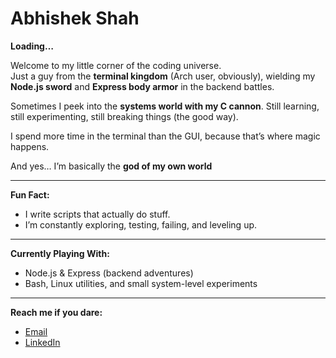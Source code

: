 # Abhishek Shah

**Loading…**  

Welcome to my little corner of the coding universe.  
Just a guy from the **terminal kingdom** (Arch user, obviously), wielding my **Node.js sword** and **Express body armor** in the backend battles.  

Sometimes I peek into the **systems world with my C cannon**. Still learning, still experimenting, still breaking things (the good way).  

I spend more time in the terminal than the GUI, because that’s where magic happens.

And yes… I’m basically the **god of my own world** 

---

**Fun Fact:**    
- I write scripts that actually do stuff.  
- I’m constantly exploring, testing, failing, and leveling up.  

---

**Currently Playing With:**  
- Node.js & Express (backend adventures)  
- Bash, Linux utilities, and small system-level experiments   

---

**Reach me if you dare:**  
- [Email](mailto:shahabhishek932@gmail.com)  
- [LinkedIn](https://www.linkedin.com/in/abhishek-shah-10140825b)

<!--
**Abhishek48Shah/Abhishek48Shah** is a ✨ _special_ ✨ repository because its `README.md` (this file) appears on your GitHub profile.

Here are some ideas to get you started:

- 🔭 I’m currently working on ...
- 🌱 I’m currently learning ...
- 👯 I’m looking to collaborate on ...
- 🤔 I’m looking for help with ...
- 💬 Ask me about ...
- 📫 How to reach me: ...
- 😄 Pronouns: ...
- ⚡ Fun fact: ...
-->
